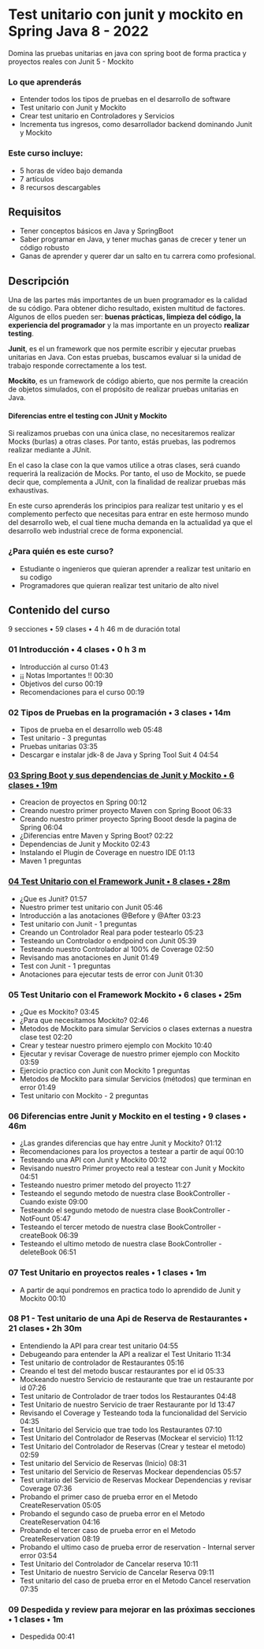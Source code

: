 # Test unitario con junit y mockito en Spring Java 8 - 2022

Domina las pruebas unitarias en java con spring boot de forma practica y proyectos reales con Junit 5 - Mockito

### Lo que aprenderás

* Entender todos los tipos de pruebas en el desarrollo de software
* Test unitario con Junit y Mockito
* Crear test unitario en Controladores y Servicios
* Incrementa tus ingresos, como desarrollador backend dominando Junit y Mockito

### Este curso incluye:
* 5 horas de vídeo bajo demanda
* 7 artículos
* 8 recursos descargables

## Requisitos

* Tener conceptos básicos en Java y SpringBoot
* Saber programar en Java, y tener muchas ganas de crecer y tener un código robusto
* Ganas de aprender y querer dar un salto en tu carrera como profesional.

## Descripción

Una de las partes más importantes de un buen programador es la calidad de su código. Para obtener dicho resultado, existen multitud de factores. Algunos de ellos pueden ser: **buenas prácticas, limpieza del código, la experiencia del programador** y la mas importante en un proyecto **realizar testing**.

**Junit**, es el un framework que nos permite escribir y ejecutar pruebas unitarias en Java. Con estas pruebas, buscamos evaluar si la unidad de trabajo responde correctamente a los test.

**Mockito**, es un framework de código abierto, que nos permite la creación de objetos simulados, con el propósito de realizar pruebas unitarias en Java.

#### Diferencias entre el testing con JUnit y Mockito

Si realizamos pruebas con una única clase, no necesitaremos realizar Mocks (burlas) a otras clases. Por tanto, estás pruebas, las podremos realizar mediante a JUnit.

En el caso la clase con la que vamos utilice a otras clases, será cuando requerirá la realización de Mocks. Por tanto, el uso de Mockito, se puede decir que, complementa a JUnit, con la finalidad de realizar pruebas más exhaustivas.

En este curso aprenderás los principios para realizar test unitario y es el complemento perfecto que necesitas para entrar en este hermoso mundo del desarrollo web, el cual tiene mucha demanda en la actualidad ya que el desarrollo web industrial crece de forma exponencial.

### ¿Para quién es este curso?

* Estudiante o ingenieros que quieran aprender a realizar test unitario en su codigo
* Programadores que quieran realizar test unitario de alto nivel

## Contenido del curso

9 secciones • 59 clases • 4 h 46 m de duración total

### 01 Introducción • 4 clases • 0 h 3 m 

* Introducción al curso 01:43
* ¡¡ Notas Importantes !! 00:30
* Objetivos del curso 00:19
* Recomendaciones para el curso 00:19

### 02 Tipos de Pruebas en la programación • 3 clases • 14m 

* Tipos de prueba en el desarrollo web 05:48
* Test unitario  -  3 preguntas
* Pruebas unitarias 03:35
* Descargar e instalar jdk-8 de Java y Spring Tool Suit 4 04:54

### [03 Spring Boot y sus dependencias de Junit y Mockito • 6 clases • 19m](https://github.com/adolfodelarosades/Java/blob/master/temarios/851-Test-Unitario-JUnit-y-Mockito-Spring/03-Spring-Boot-y-sus-dependencias-de-Junit-y-Mockito.md) 

* Creacion de proyectos en Spring 00:12
* Creando nuestro primer proyecto Maven con Spring Booot 06:33
* Creando nuestro primer proyecto Spring Booot desde la pagina de Spring 06:04
* ¿Diferencias entre Maven y Spring Boot? 02:22
* Dependencias de Junit y Mockito 02:43
* Instalando el Plugin de Coverage en nuestro IDE 01:13
* Maven 1 preguntas

### [04 Test Unitario con el Framework Junit • 8 clases • 28m](https://github.com/adolfodelarosades/Java/blob/master/temarios/851-Test-Unitario-JUnit-y-Mockito-Spring/04-Test-Unitario-con-el-Framework-Junit.md) 

* ¿Que es Junit? 01:57
* Nuestro primer test unitario con Junit 05:46
* Introducción a las anotaciones @Before y @After 03:23
* Test unitario con Junit - 1 preguntas
* Creando un Controlador Real para poder testearlo 05:23
* Testeando un Controlador o endpoind con Junit 05:39
* Testeando nuestro Controlador al 100% de Coverage 02:50
* Revisando mas anotaciones en Junit 01:49
* Test con Junit - 1 preguntas
* Anotaciones para ejecutar tests de error con Junit 01:30

### 05 Test Unitario con el Framework Mockito • 6 clases • 25m 

* ¿Que es Mockito? 03:45
* ¿Para que necesitamos Mockito? 02:46
* Metodos de Mockito para simular Servicios o clases externas a nuestra clase test 02:20
* Crear y testear nuestro primero ejemplo con Mockito 10:40
* Ejecutar y revisar Coverage de nuestro primer ejemplo con Mockito 03:59
* Ejercicio practico con Junit con Mockito 1 preguntas
* Metodos de Mockito para simular Servicios (métodos) que terminan en error 01:49
* Test unitario con Mockito - 2 preguntas

### 06 Diferencias entre Junit y Mockito en el testing • 9 clases • 46m 

* ¿Las grandes diferencias que hay entre Junit y Mockito? 01:12
* Recomendaciones para los proyectos a testear a partir de aquí 00:10
* Testeando una API con Junit y Mockito 00:12
* Revisando nuestro Primer proyecto real a testear con Junit y Mockito 04:51
* Testeando nuestro primer metodo del proyecto 11:27
* Testeando el segundo metodo de nuestra clase BookController - Cuando existe 09:00
* Testeando el segundo metodo de nuestra clase BookController -NotFount 05:47
* Testeando el tercer metodo de nuestra clase BookController - createBook 06:39
* Testeando el ultimo metodo de nuestra clase BookController - deleteBook 06:51

### 07 Test Unitario en proyectos reales • 1 clases • 1m 

* A partir de aquí pondremos en practica todo lo aprendido de Junit y Mockito 00:10

### 08 P1 - Test unitario de una Api de Reserva de Restaurantes • 21 clases • 2h 30m 

* Entendiendo la API para crear test unitario 04:55
* Debugeando para entender la API a realizar el Test Unitario 11:34
* Test unitario de controlador de Restaurantes 05:16
* Creando el test del metodo buscar restaurantes por el id 05:33
* Mockeando nuestro Servicio de restaurante que trae un restaurante por id 07:26
* Test unitario de Controlador de traer todos los Restaurantes 04:48
* Test Unitario de nuestro Servicio de traer Restaurante por Id 13:47
* Revisando el Coverage y Testeando toda la funcionalidad del Servicio 04:35
* Test Unitario del Servicio que trae todo los Restaurantes 07:10
* Test Unitario del Controlador de Reservas (Mockear el servicio) 11:12
* Test Unitario del Controlador de Reservas (Crear y testear el metodo) 02:59
* Test unitario del Servicio de Reservas (Inicio) 08:31
* Test unitario del Servicio de Reservas Mockear dependencias 05:57
* Test unitario del Servicio de Reservas Mockear Dependencias y revisar Coverage 07:36
* Probando el primer caso de prueba error en el Metodo CreateReservation 05:05
* Probando el segundo caso de prueba error en el Metodo CreateReservation 04:16
* Probando el tercer caso de prueba error en el Metodo CreateReservation 08:19
* Probando el ultimo caso de prueba error de reservation - Internal server error 03:54
* Test Unitario del Controlador de Cancelar reserva 10:11
* Test Unitario de nuestro Servicio de Cancelar Reserva 09:11
* Test unitario del caso de prueba error en el Metodo Cancel reservation 07:35

### 09 Despedida y review para mejorar en las próximas secciones • 1 clases • 1m 

* Despedida 00:41

